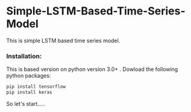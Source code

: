# Simple-LSTM-Based-Time-Series-Model
This is simple LSTM based time series model. 


### Installation:
This is based version on python version 3.0+ .
Dowload the following python packages:
```python
pip install tensorflow
pip install keras
```
So let's start.....



